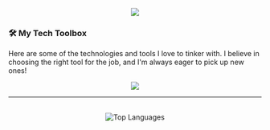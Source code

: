 <p align="center">
  <img src="https://capsule-render.vercel.app/api?type=waving&height=240&color=gradient&text=hello%20my%20name%20is%20Rom">
</p>

### 🛠️ My Tech Toolbox

Here are some of the technologies and tools I love to tinker with. I believe in choosing the right tool for the job, and I'm always eager to pick up new ones!

<p align="center">
  <a href="https://skillicons.dev">
    <img src="https://skillicons.dev/icons?i=git,java,py,ts,js,docker,go,c,cs,css,html,mysql,react,nodejs,express,tensorflow,firebase,unity,postman,vscode,pycharm,idea,clion" />
  </a>
</p>
<hr>
<p align="center">
  </br>
  <img src="https://github-readme-stats.vercel.app/api/top-langs/?username=DarthRomolus&layout=compact&theme=dark&hide_border=false&langs_count=6" alt="Top Languages" />
  <!-- Replace RomYourUsername with your actual GitHub username! -->
</p>
